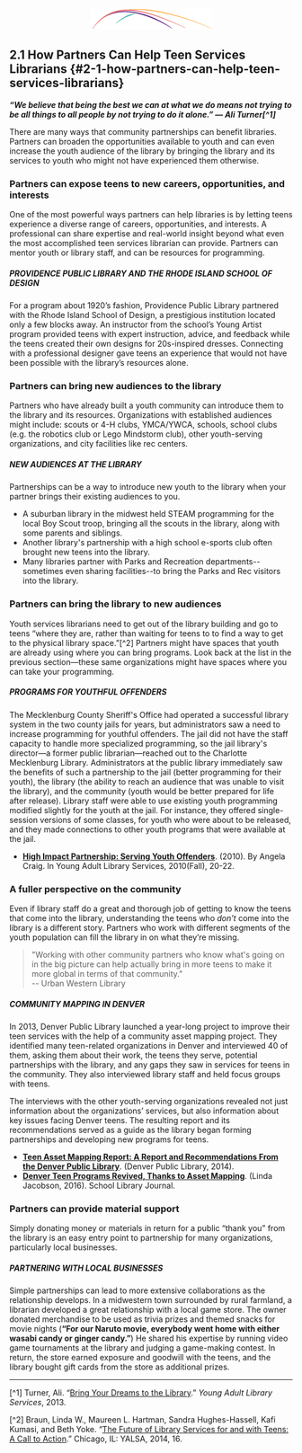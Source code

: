 <div style="text-align:center"><img src="/logo/Connectedlib-Logo-Graph.png" alt=""></div>




## 2.1 How Partners Can Help Teen Services Librarians {#2-1-how-partners-can-help-teen-services-librarians}


**_“We believe that being the best we can at what we do means not trying to be all things to all people by not trying to do it alone.” — Ali Turner[^1]_**

There are many ways that community partnerships can benefit libraries. Partners can broaden the opportunities available to youth and can even increase the youth audience of the library by bringing the library and its services to youth who might not have experienced them otherwise.

### Partners can expose teens to new careers, opportunities, and interests

One of the most powerful ways partners can help libraries is by letting teens experience a diverse range of careers, opportunities, and interests. A professional can share expertise and real-world insight beyond what even the most accomplished teen services librarian can provide. Partners can mentor youth or library staff, and can be resources for programming.

<div class="table-format case-study"><span class="title"><h5>PROVIDENCE PUBLIC LIBRARY AND THE RHODE ISLAND SCHOOL OF DESIGN</h5></span>
<p>For a program about 1920’s fashion, Providence Public Library partnered with the Rhode Island School of Design, a prestigious institution located only a few blocks away. An instructor from the school’s Young Artist program provided teens with expert instruction, advice, and feedback while the teens created their own designs for 20s-inspired dresses. Connecting with a professional designer gave teens an experience that would not have been possible with the library’s resources alone.</p></div>

### Partners can bring new audiences to the library
Partners who have already built a youth community can introduce them to the library and its resources. Organizations with established audiences might include: scouts or 4-H clubs, YMCA/YWCA, schools, school clubs (e.g. the robotics club or Lego Mindstorm club), other youth-serving organizations, and city facilities like rec centers.

<div class="table-format case-study"><span class="title"><h5>NEW AUDIENCES AT THE LIBRARY</h5></span>
<p>Partnerships can be a way to introduce new youth to the library when your partner brings their existing audiences to you.</p><ul><li>A suburban library in the midwest held STEAM programming for the local Boy Scout troop, bringing all the scouts in the library, along with some parents and siblings. </li><li>Another library's partnership with a high school e-sports club often brought new teens into the library.</li><li>Many libraries partner with Parks and Recreation departments--sometimes even sharing facilities--to bring the Parks and Rec visitors into the library.</li></ul></div>

### Partners can bring the library to new audiences

Youth services librarians need to get out of the library building and go to teens “where they are, rather than waiting for teens to to find a way to get to the physical library space.”[^2] Partners might have spaces that youth are already using where you can bring programs. Look back at the list in the previous section—these same organizations might have spaces where you can take your programming.

<div class="table-format case-study"><span class="title"><h5>PROGRAMS FOR YOUTHFUL OFFENDERS</h5></span>
The Mecklenburg County Sheriff's Office had operated a successful library system in the two county jails for years, but administrators saw a need to increase programming for youthful offenders. The jail did not have the staff capacity to handle more specialized programming, so the jail library's director—a former public librarian—reached out to the Charlotte Mecklenburg Library. Administrators at the public library immediately saw the benefits of such a partnership to the jail (better programming for their youth), the library (the ability to reach an audience that was unable to visit the library), and the community (youth would be better prepared for life after release). Library staff were able to use existing youth programming modified slightly for the youth at the jail. For instance, they offered single-session versions of some classes, for youth who were about to be released, and they made connections to other youth programs that were available at the jail.
<ul><li><a href="http://yalsa.ala.org/yals/yalsarchive/volume9/9n1_fall2010.pdf#page=22"><b>High Impact Partnership: Serving Youth Offenders</b></a>. (2010). By Angela Craig. In Young Adult Library Services, 2010(Fall), 20-22.</li></ul></div>

### A fuller perspective on the community
Even if library staff do a great and thorough job of getting to know the teens that come into the library, understanding the teens who _don’t_ come into the library is a different story. Partners who work with different segments of the youth population can fill the library in on what they’re missing.

> "Working with other community partners who know what's going on in the big picture can help actually bring in more teens to make it more global in terms of that community." <br/>-- Urban Western Library

<div class="table-format case-study"><span class="title"><h5>COMMUNITY MAPPING IN DENVER</h5></span>
<p>In 2013, Denver Public Library launched a year-long project to improve their teen services with the help of a community asset mapping project. They identified many teen-related organizations in Denver and interviewed 40 of them, asking them about their work, the teens they serve, potential partnerships with the library, and any gaps they saw in services for teens in the community. They also interviewed library staff and held focus groups with teens. </p><p>The interviews with the other youth-serving organizations revealed not just information about the organizations’ services, but also information about key issues facing Denver teens. The resulting report and its recommendations served as a guide as the library began forming partnerships and developing new programs for teens.</p> <ul><li><a href="http://www.ala.org/pla/sites/ala.org.pla/files/content/about/fellows/TAMFinalReport.pdf"><b>Teen Asset Mapping Report: A Report and Recommendations From the Denver Public Library</b></a>. (Denver Public Library, 2014). </li><li><a href="http://www.slj.com/2016/03/teens-ya/denver-teen-programs-revived-thanks-to-asset-mapping/"><b>Denver Teen Programs Revived, Thanks to Asset Mapping</b></a>. (Linda Jacobson, 2016). School Library Journal. </li></ul></div>

### Partners can provide material support
Simply donating money or materials in return for a public “thank you” from the library is an easy entry point to partnership for many organizations, particularly local businesses.

<div class="table-format case-study"><span class="title"><h5>PARTNERING WITH LOCAL BUSINESSES</h5></span>
<p>Simple partnerships can lead to more extensive collaborations as the relationship develops. In a midwestern town surrounded by rural farmland, a librarian developed a great relationship with a local game store. The owner donated merchandise to be used as trivia prizes and themed snacks for movie nights (<b>“For our Naruto movie, everybody went home with either wasabi candy or ginger candy.”</b>) He shared his expertise by running video game tournaments at the library and judging a game-making contest. In return, the store earned exposure and goodwill with the teens, and the library bought gift cards from the store as additional prizes.</p></div>

<hr/>

[^1] Turner, Ali. “<a href="http://leonline.com/yals/12n1_fall2013.pdf#page=47">Bring Your Dreams to the Library</a>.” _Young Adult Library Services_, 2013. 

[^2] Braun, Linda W., Maureen L. Hartman, Sandra Hughes-Hassell, Kafi Kumasi, and Beth Yoke. “<a href="http://www.ala.org/yaforum/future-library-services-and-teens-project-report">The Future of Library Services for and with Teens: A Call to Action</a>.” Chicago, IL: YALSA, 2014, 16.